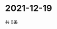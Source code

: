 # 2021-12-19
  共 0条

  <!-- BEGIN -->
  <!-- 最后更新时间Sun Dec 19 2021 07:04:14 GMT+0000 (Coordinated Universal Time) -->
  
  <!-- END -->
  
  
